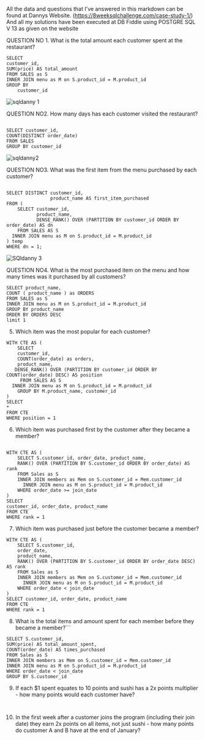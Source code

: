 All the data and questions that I've answered in this markdown can be found at Dannys Website. (https://8weeksqlchallenge.com/case-study-1/)
And all my solutions have been executed at DB Fiddle using POSTGRE SQL V 13 as given on the website

QUESTION NO 1. What is the total amount each customer spent at the restaurant?

```
SELECT 
customer_id,
SUM(price) AS total_amount
FROM SALES as S
INNER JOIN menu as M on S.product_id = M.product_id
GROUP BY 
    customer_id
```
![sqldanny 1](https://github.com/user-attachments/assets/23bcbc4a-afd4-441d-9218-d2130c86bfe3)

QUESTION NO2. How many days has each customer visited the restaurant?
```

SELECT customer_id, 
COUNT(DISTINCT order_date)
FROM SALES
GROUP BY customer_id

```
![sqldanny2](https://github.com/user-attachments/assets/54b50aba-e852-4170-bfe1-dd57cf9f45d1)

QUESTION NO3. What was the first item from the menu purchased by each customer?

```

SELECT DISTINCT customer_id,
                product_name AS first_item_purchased
FROM (
    SELECT customer_id,
           product_name,
           DENSE_RANK() OVER (PARTITION BY customer_id ORDER BY order_date) AS dn
    FROM SALES AS S 
  INNER JOIN menu as M on S.product_id = M.product_id
) temp
WHERE dn = 1;

```
![SQldanny 3](https://github.com/user-attachments/assets/532288b4-eb77-4882-84e8-c78b7b20adf8)

QUESTION NO4. What is the most purchased item on the menu and how many times was it purchased by all customers?

```
SELECT product_name,
COUNT ( product_name ) as ORDERS
FROM SALES as S
INNER JOIN menu as M on S.product_id = M.product_id
GROUP BY product_name
ORDER BY ORDERS DESC
limit 1

```

5.  Which item was the most popular for each customer?

```
WITH CTE AS (
	SELECT 
	customer_id,
    COUNT(order_date) as orders,
    product_name,
   DENSE_RANK() OVER (PARTITION BY customer_id ORDER BY COUNT(order_date) DESC) AS position
     FROM SALES AS S 
  INNER JOIN menu as M on S.product_id = M.product_id
    GROUP BY M.product_name, customer_id
) 
SELECT 
*
FROM CTE 
WHERE position = 1

```
6. Which item was purchased first by the customer after they became a member?

```

WITH CTE AS (
    SELECT S.customer_id, order_date, product_name, 
    RANK() OVER (PARTITION BY S.customer_id ORDER BY order_date) AS rank
    FROM Sales as S
    INNER JOIN members as Mem on S.customer_id = Mem.customer_id
      INNER JOIN menu as M on S.product_id = M.product_id
    WHERE order_date >= join_date
)
SELECT 
customer_id, order_date, product_name
FROM CTE
WHERE rank = 1

```
7. Which item was purchased just before the customer became a member?
```
WITH CTE AS (
    SELECT S.customer_id,
    order_date,
    product_name, 
    RANK() OVER (PARTITION BY S.customer_id ORDER BY order_date DESC) AS rank
    FROM Sales as S
    INNER JOIN members as Mem on S.customer_id = Mem.customer_id
      INNER JOIN menu as M on S.product_id = M.product_id
    WHERE order_date < join_date
)
SELECT customer_id, order_date, product_name
FROM CTE
WHERE rank = 1

```
8. What is the total items and amount spent for each member before they became a member?```
```
SELECT S.customer_id,
SUM(price) AS total_amount_spent,
COUNT(order_date) AS times_purchased
FROM Sales as S
INNER JOIN members as Mem on S.customer_id = Mem.customer_id
INNER JOIN menu as M on S.product_id = M.product_id
WHERE order_date < join_date
GROUP BY S.customer_id

```
9.  If each $1 spent equates to 10 points and sushi has a 2x points multiplier - how many points would each customer have?
```


```
10. In the first week after a customer joins the program (including their join date) they earn 2x points on all items, not just sushi - how many points do customer A and B have at the end of January?
```
